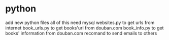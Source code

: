# python
add new  python files
all of this need mysql
websites.py to get urls from internet 
book_urls.py to get books'url from douban.com
book_info.py to get books' information from douban.com
recomand to send emails to others
